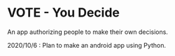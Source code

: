 # VOTE - You Decide
An app authorizing people to make their own decisions. 

2020/10/6 :
Plan to make an android app using Python.
